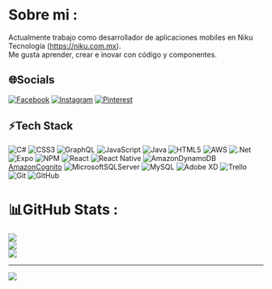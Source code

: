 # Sobre mi :
Actualmente trabajo como desarrollador de aplicaciones mobiles en Niku Tecnología (https://niku.com.mx).<br/>
Me gusta aprender, crear e inovar con código y componentes.<br/>

## 🌐Socials
[![Facebook](https://img.shields.io/badge/Facebook-%231877F2.svg?logo=Facebook&logoColor=white)](https://facebook.com/noe.oz2767) [![Instagram](https://img.shields.io/badge/Instagram-%23E4405F.svg?logo=Instagram&logoColor=white)](https://instagram.com/noe_oz) [![Pinterest](https://img.shields.io/badge/Pinterest-%23E60023.svg?logo=Pinterest&logoColor=white)](https://pinterest.com/noe_oz) 

## ⚡Tech Stack
![C#](https://img.shields.io/badge/c%23-%23239120.svg?style=for-the-badge&logo=c-sharp&logoColor=white) ![CSS3](https://img.shields.io/badge/css3-%231572B6.svg?style=for-the-badge&logo=css3&logoColor=white) ![GraphQL](https://img.shields.io/badge/-GraphQL-E10098?style=for-the-badge&logo=graphql&logoColor=white) ![JavaScript](https://img.shields.io/badge/javascript-%23323330.svg?style=for-the-badge&logo=javascript&logoColor=%23F7DF1E) ![Java](https://img.shields.io/badge/java-%23ED8B00.svg?style=for-the-badge&logo=java&logoColor=white) ![HTML5](https://img.shields.io/badge/html5-%23E34F26.svg?style=for-the-badge&logo=html5&logoColor=white) ![AWS](https://img.shields.io/badge/AWS-%23FF9900.svg?style=for-the-badge&logo=amazon-aws&logoColor=white) ![.Net](https://img.shields.io/badge/.NET-5C2D91?style=for-the-badge&logo=.net&logoColor=white) ![Expo](https://img.shields.io/badge/expo-1C1E24?style=for-the-badge&logo=expo&logoColor=#D04A37) ![NPM](https://img.shields.io/badge/NPM-%23000000.svg?style=for-the-badge&logo=npm&logoColor=white) ![React](https://img.shields.io/badge/react-%2320232a.svg?style=for-the-badge&logo=react&logoColor=%2361DAFB) ![React Native](https://img.shields.io/badge/react_native-%2320232a.svg?style=for-the-badge&logo=react&logoColor=%2361DAFB) ![AmazonDynamoDB](https://img.shields.io/badge/Amazon%20DynamoDB-4053D6?style=for-the-badge&logo=Amazon%20DynamoDB&logoColor=white) [AmazonCognito](https://img.shields.io/badge/Amazon%20Cognito-D65F40?style=for-the-badge&logo=Amazon%20Cognito&logoColor=white) ![MicrosoftSQLServer](https://img.shields.io/badge/Microsoft%20SQL%20Sever-CC2927?style=for-the-badge&logo=microsoft%20sql%20server&logoColor=white) ![MySQL](https://img.shields.io/badge/mysql-%2300f.svg?style=for-the-badge&logo=mysql&logoColor=white) ![Adobe XD](https://img.shields.io/badge/Adobe%20XD-470137?style=for-the-badge&logo=Adobe%20XD&logoColor=#FF61F6) ![Trello](https://img.shields.io/badge/Trello-%23026AA7.svg?style=for-the-badge&logo=Trello&logoColor=white) ![Git](https://img.shields.io/badge/git-%23F05033.svg?style=for-the-badge&logo=git&logoColor=white) ![GitHub](https://img.shields.io/badge/github-%23121011.svg?style=for-the-badge&logo=github&logoColor=white)
# 📊GitHub Stats :
![](https://github-readme-stats.vercel.app/api?username=noeoz&theme=radical&hide_border=true&include_all_commits=true&count_private=true)<br/>
![](https://github-readme-streak-stats.herokuapp.com/?user=noeoz&theme=radical&hide_border=true)<br/>
![](https://github-readme-stats.vercel.app/api/top-langs/?username=noeoz&theme=radical&hide_border=true&include_all_commits=true&count_private=true&layout=compact)

---
[![](https://visitcount.itsvg.in/api?id=noeoz&icon=5&color=5)](https://visitcount.itsvg.in)
